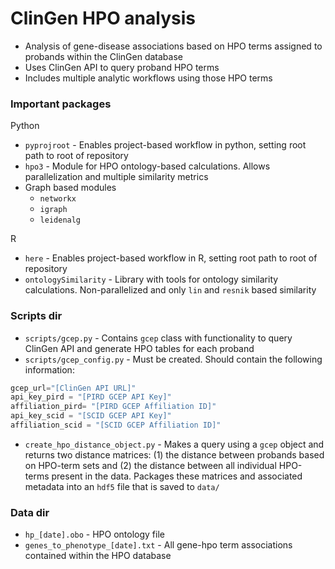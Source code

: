 # ClinGen HPO analysis

- Analysis of gene-disease associations based on HPO terms assigned to probands within the ClinGen database
- Uses ClinGen API to query proband HPO terms
- Includes multiple analytic workflows using those HPO terms

### Important packages

Python

- `pyprojroot` - Enables project-based workflow in python, setting root path to root of repository
- `hpo3` - Module for HPO ontology-based calculations. Allows parallelization and multiple similarity metrics
- Graph based modules
  - `networkx`
  - `igraph`
  - `leidenalg`

R

- `here` - Enables project-based workflow in R, setting root path to root of repository
- `ontologySimilarity` - Library with tools for ontology similarity calculations. Non-parallelized and only `lin` and `resnik` based similarity

### Scripts dir

- `scripts/gcep.py` - Contains `gcep` class with functionality to query ClinGen API and generate HPO tables for each proband
- `scripts/gcep_config.py` - Must be created. Should contain the following information:

```python
gcep_url="[ClinGen API URL]"
api_key_pird = "[PIRD GCEP API Key]"
affiliation_pird= "[PIRD GCEP Affiliation ID]"
api_key_scid = "[SCID GCEP API Key]"
affiliation_scid = "[SCID GCEP Affiliation ID]"
```

- `create_hpo_distance_object.py` - Makes a query using a `gcep` object and returns two distance matrices: (1) the distance between probands based on HPO-term sets and (2) the distance between all individual HPO-terms present in the data. Packages these matrices and associated metadata into an `hdf5` file that is saved to `data/`

### Data dir

- `hp_[date].obo` - HPO ontology file
- `genes_to_phenotype_[date].txt` - All gene-hpo term associations contained within the HPO database
